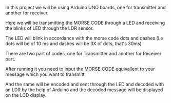 In this project we will be using Arduino UNO boards, one for transmitter and another for receiver.

Here we will be transmitting the MORSE CODE through a LED and receiving the blinks of LED through the LDR sensor.

The LED will blink in accordance with the morse code dots and dashes (i.e dots will be of 10 ms and dashes will be 3X of dots, that's 30ms)

There are two part of codes, one for Transmitter and another for Receiver part.

After running it you need to input the MORSE CODE equivallent to your message which you want to transmitt.

And the same will be encoded and sent through the LED and decoded with an LDR by the help of Arduino and the decoded message will be displayed on the LCD display.
